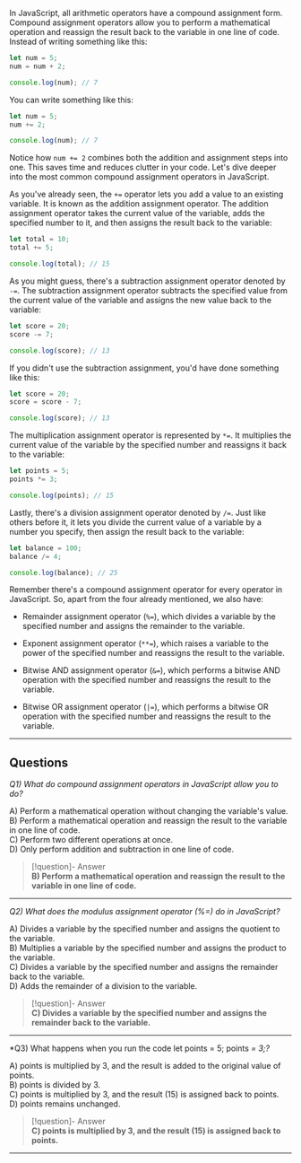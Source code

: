 In JavaScript, all arithmetic operators have a compound assignment form. Compound assignment operators allow you to perform a mathematical operation and reassign the result back to the variable in one line of code. Instead of writing something like this:

```js
let num = 5;
num = num + 2;

console.log(num); // 7
```

You can write something like this:

```js
let num = 5;
num += 2;

console.log(num); // 7
```

Notice how `num += 2` combines both the addition and assignment steps into one. This saves time and reduces clutter in your code. Let's dive deeper into the most common compound assignment operators in JavaScript.

As you've already seen, the `+=` operator lets you add a value to an existing variable. It is known as the addition assignment operator. The addition assignment operator takes the current value of the variable, adds the specified number to it, and then assigns the result back to the variable:

```js
let total = 10;
total += 5;

console.log(total); // 15
```

As you might guess, there's a subtraction assignment operator denoted by `-=`. The subtraction assignment operator subtracts the specified value from the current value of the variable and assigns the new value back to the variable:

```js
let score = 20;
score -= 7;

console.log(score); // 13
```

If you didn't use the subtraction assignment, you'd have done something like this:

```js
let score = 20;
score = score - 7;

console.log(score); // 13
```

The multiplication assignment operator is represented by `*=`. It multiplies the current value of the variable by the specified number and reassigns it back to the variable:

```js
let points = 5;
points *= 3;

console.log(points); // 15
```

Lastly, there's a division assignment operator denoted by `/=`. Just like others before it, it lets you divide the current value of a variable by a number you specify, then assign the result back to the variable:

```js
let balance = 100;
balance /= 4;

console.log(balance); // 25
```

Remember there's a compound assignment operator for every operator in JavaScript. So, apart from the four already mentioned, we also have:

*   Remainder assignment operator (`%=`), which divides a variable by the specified number and assigns the remainder to the variable.
    
*   Exponent assignment operator (`**=`), which raises a variable to the power of the specified number and reassigns the result to the variable.
    
*   Bitwise AND assignment operator (`&=`), which performs a bitwise AND operation with the specified number and reassigns the result to the variable.
    
*   Bitwise OR assignment operator (`|=`), which performs a bitwise OR operation with the specified number and reassigns the result to the variable.

---
## Questions

*Q1) What do compound assignment operators in JavaScript allow you to do?*

A) Perform a mathematical operation without changing the variable's value.  
B) Perform a mathematical operation and reassign the result to the variable in one line of code.  
C) Perform two different operations at once.  
D) Only perform addition and subtraction in one line of code.  

> [!question]- Answer  
> **B) Perform a mathematical operation and reassign the result to the variable in one line of code.**  

---

*Q2) What does the modulus assignment operator (%=) do in JavaScript?*

A) Divides a variable by the specified number and assigns the quotient to the variable.  
B) Multiplies a variable by the specified number and assigns the product to the variable.  
C) Divides a variable by the specified number and assigns the remainder back to the variable.  
D) Adds the remainder of a division to the variable.  

> [!question]- Answer  
> **C) Divides a variable by the specified number and assigns the remainder back to the variable.**  

---

*Q3) What happens when you run the code let points = 5; points *= 3;?*

A) points is multiplied by 3, and the result is added to the original value of points.  
B) points is divided by 3.  
C) points is multiplied by 3, and the result (15) is assigned back to points.  
D) points remains unchanged.  

> [!question]- Answer  
> **C) points is multiplied by 3, and the result (15) is assigned back to points.**  

---